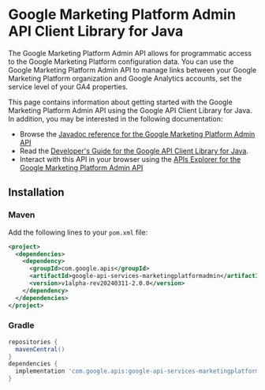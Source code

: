 # Google Marketing Platform Admin API Client Library for Java

The Google Marketing Platform Admin API allows for programmatic access to the Google Marketing Platform configuration data. You can use the Google Marketing Platform Admin API to manage links between your Google Marketing Platform organization and Google Analytics accounts, set the service level of your GA4 properties.

This page contains information about getting started with the Google Marketing Platform Admin API
using the Google API Client Library for Java. In addition, you may be interested
in the following documentation:

* Browse the [Javadoc reference for the Google Marketing Platform Admin API][javadoc]
* Read the [Developer's Guide for the Google API Client Library for Java][google-api-client].
* Interact with this API in your browser using the [APIs Explorer for the Google Marketing Platform Admin API][api-explorer]

## Installation

### Maven

Add the following lines to your `pom.xml` file:

```xml
<project>
  <dependencies>
    <dependency>
      <groupId>com.google.apis</groupId>
      <artifactId>google-api-services-marketingplatformadmin</artifactId>
      <version>v1alpha-rev20240311-2.0.0</version>
    </dependency>
  </dependencies>
</project>
```

### Gradle

```gradle
repositories {
  mavenCentral()
}
dependencies {
  implementation 'com.google.apis:google-api-services-marketingplatformadmin:v1alpha-rev20240311-2.0.0'
}
```

[javadoc]: https://googleapis.dev/java/google-api-services-marketingplatformadmin/latest/index.html
[google-api-client]: https://github.com/googleapis/google-api-java-client/
[api-explorer]: https://developers.google.com/apis-explorer/#p/marketingplatformadmin/v1/
